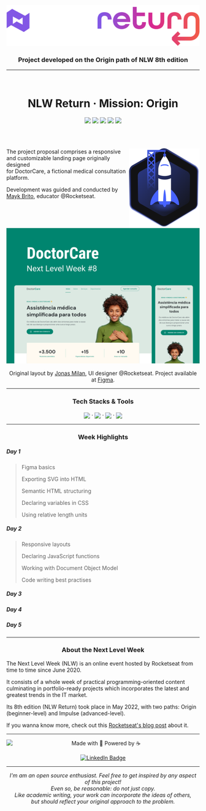 
<p align="center"><img src="./assets/project-img/logoNLWreturn.png" /></p>

<h3 align="center">
	Project developed on the Origin path of NLW 8th edition
</h3>

---

<br>
<h1 align="center">
	NLW Return · Mission: Origin
</h1>
<p align="center">
<img src="https://img.shields.io/badge/PRs-welcome-00856f.svg?style=flat-square"/>
	<img src="https://img.shields.io/github/license/bpires/nlw-return-origin?color=00856f"/>
<img src="https://img.shields.io/github/repo-size/bpires/nlw-return-origin?color=00856f"/>
<img src="https://img.shields.io/github/last-commit/bpires/nlw-return-origin?color=00856f"/>
<img src="https://img.shields.io/github/languages/count/bpires/nlw-return-origin?color=00856f"/>
</p>

<br>

<br>
<div><img align="right" src="./assets/project-img/origin-logo.svg">

<p align="left">
	The project proposal comprises a responsive and customizable landing page originally designed <br>for DoctorCare, a fictional medical consultation platform.
</p>
<p align="left">Development was guided and conducted by<a href="https://maykbrito.dev/"> Mayk Brito</a>, educator @Rocketseat.</p>
	<br>
	<br>

</div>


<a href="https://www.figma.com/community/file/1102912263666619803"><img src="./assets/project-img/DoctorCareFigma.png"></a>
	
<p align="center">Original layout by <a href="https://jonasmilan.cc/">Jonas Milan</a>, UI designer @Rocketseat. Project available at <a href="https://www.figma.com/community/file/1102912263666619803">Figma</a>.</p>
	
	
---


<h3 align="center">Tech Stacks & Tools</h3>
	<div align="center">
	<img align="center" height="30" src="https://cdn.worldvectorlogo.com/logos/html-1.svg">
	<span> · </span>
	<img align="center" height="30" src="https://cdn.worldvectorlogo.com/logos/css-3.svg">
	<span> · </span>
	<a href="https://www.javascript.com/"><img align="center" height="30" src="https://cdn.worldvectorlogo.com/logos/logo-javascript.svg"></a>
	<span> · </span>
	<a href="https://scrollrevealjs.org/"><img align="center" height="30" src="https://scrollrevealjs.org/img/logomark.svg"></a>
	</div>


---
<h3 align="center">Week Highlights</h3>

##### Day 1

>Figma basics
>
>Exporting SVG into HTML
>
>Semantic HTML structuring
>
>Declaring variables in CSS
>
>Using relative length units

##### Day 2

>Responsive layouts
>
>Declaring JavaScript functions
>
>Working with Document Object Model
>
>Code writing best practises

##### Day 3

##### Day 4

##### Day 5

---

<h3 align="center">About the Next Level Week</h3>

<p>The Next Level Week (NLW) is an online event hosted by Rocketseat from time to time since June 2020. </p>

<p>It consists of a whole week of practical programming-oriented content culminating in portfolio-ready projects which incorporates the latest and greatest trends in the IT market.</p>

<p>Its 8th edition (NLW Return) took place in May 2022, with two paths: Origin (beginner-level) and Impulse (advanced-level).</p>

<p>If you wanna know more, check out this <a href="https://blog.rocketseat.com.br/o-que-e-next-level-week/">Rocketseat's blog post</a> about it.</p>


---

<div>
<img align="left" src="https://avatars.githubusercontent.com/bpires?size=75">
<p align="center">
Made with 💜 Powered by ☕<p>
<p align="center"><a href="https://www.linkedin.com/in/rafaelbpires" target="_blank"><img align="center" src="https://img.shields.io/badge/get%20in%20touch!-0077B5?style=flat&logo=linkedin&logoColor=white" alt="LinkedIn Badge" height="25"></a></p>
<div>

--- 
<p align="center"><i>
I'm am an open source enthusiast. Feel free to get inspired by any aspect of this project!<br/>Even so, be reasonable: do not just copy.<br/>
Like academic writing, your work can incorporate the ideas of others,
<br>but should reflect your original approach to the problem.
	<i></p>
